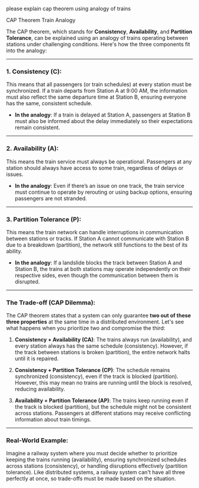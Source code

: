 please explain cap theorem using analogy of trains

CAP Theorem Train Analogy



The CAP theorem, which stands for **Consistency**, **Availability**, and **Partition Tolerance**, can be explained using an analogy of trains operating between stations under challenging conditions. Here's how the three components fit into the analogy:

---

### **1. Consistency (C):**
This means that all passengers (or train schedules) at every station must be synchronized. If a train departs from Station A at 9:00 AM, the information must also reflect the same departure time at Station B, ensuring everyone has the same, consistent schedule.

- **In the analogy**: If a train is delayed at Station A, passengers at Station B must also be informed about the delay immediately so their expectations remain consistent.

---

### **2. Availability (A):**
This means the train service must always be operational. Passengers at any station should always have access to some train, regardless of delays or issues.

- **In the analogy**: Even if there’s an issue on one track, the train service must continue to operate by rerouting or using backup options, ensuring passengers are not stranded.

---

### **3. Partition Tolerance (P):**
This means the train network can handle interruptions in communication between stations or tracks. If Station A cannot communicate with Station B due to a breakdown (partition), the network still functions to the best of its ability.

- **In the analogy**: If a landslide blocks the track between Station A and Station B, the trains at both stations may operate independently on their respective sides, even though the communication between them is disrupted.

---

### The Trade-off (CAP Dilemma):
The CAP theorem states that a system can only guarantee **two out of these three properties** at the same time in a distributed environment. Let's see what happens when you prioritize two and compromise the third:

1. **Consistency + Availability (CA)**: 
   The trains always run (availability), and every station always has the same schedule (consistency). However, if the track between stations is broken (partition), the entire network halts until it is repaired.

2. **Consistency + Partition Tolerance (CP)**:
   The schedule remains synchronized (consistency), even if the track is blocked (partition). However, this may mean no trains are running until the block is resolved, reducing availability.

3. **Availability + Partition Tolerance (AP)**:
   The trains keep running even if the track is blocked (partition), but the schedule might not be consistent across stations. Passengers at different stations may receive conflicting information about train timings.

---

### Real-World Example:
Imagine a railway system where you must decide whether to prioritize keeping the trains running (availability), ensuring synchronized schedules across stations (consistency), or handling disruptions effectively (partition tolerance). Like distributed systems, a railway system can't have all three perfectly at once, so trade-offs must be made based on the situation.
